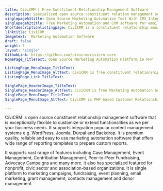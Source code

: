 ```yaml
---
title: CiviCRM | Free Constituent Relationship Management Software
description: Specialized open source constituent relation management software for non-profit, civic sector and association-based organization with marketing automation.
singlepageh1title: Open Source Marketing Automation Tool With CMS Integration
singlepageh2title: Free Marketing Automation and CRM software for email marketing, event management, and fundraising with smooth integration to WordPress, Joomla and Drupal.
Shortdescriptionlistingpage: CiviCRM is a constituent relationship management software (CRM) that allows you to own your own CMS, integrate into Drupal, WordPress, or Joomla.
linktitle: CiviCRM
Imagetext:  Marketing Automation Software
draft: false
weight: 2
layout: "single"
GithubLink: https://github.com/civicrm/civicrm-core
HomePage_TitleText: Open Source Marketing Automation Platform in PHP

ListingPage_MenuImage_TitleText: 
ListingPage_MenuImage_AltText: CiviCRM is free constituent relationship management software
ListingPage_Link_TitleText: 

SinglePage_HeaderImage_TitleText: 
SinglePage_HeaderImage_AltText: CiviCRM is free Marketing Automation Software with CMS Integration
SinglePage_MenuImage_TitleText: 
SinglePage_MenuImage_AltText: CiviCRM is PHP based Customer Relationship Management Software

---
```


CiviCRM is open source constituent relationship management software that is exceptionally flexible to customize or extend functionalities as we per your business needs. It supports integration popular content management systems e.g. WordPress, Joomla, Durpal and Backdrop. It is premium quality, reliable and easy to use marketing automation software that offers wide range of reporting templates to prepare custom reports.

It supports vast range of features including Case Management, Event Management, Contribution Management, Peer-to-Peer Fundraising, Advocacy Campaigns and many more. It also has specialized featured for nonprofit, civic sector and association-based organizations. It is single platform to marketing campaigns, fundraising, event planning, email marketing, grant management, contacts management and donor management.